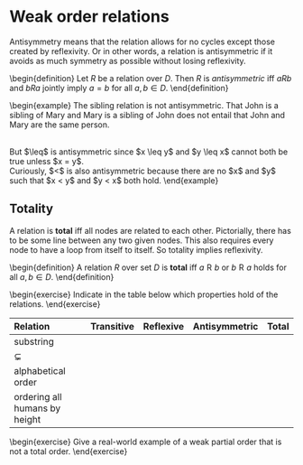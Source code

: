 # Weak order relations

Antisymmetry means that the relation allows for no cycles except those created by reflexivity.
Or in other words, a relation is antisymmetric if it avoids as much symmetry as possible without losing reflexivity.

\begin{definition}
Let $R$ be a relation over $D$.
Then $R$ is *antisymmetric* iff $a R b$ and $b R a$ jointly imply $a = b$ for all $a, b \in D$.
\end{definition}

\begin{example}
The sibling relation is not antisymmetric.
That John is a sibling of Mary and Mary is a sibling of John does not entail that John and Mary are the same person.

<br>
But $\leq$ is antisymmetric since $x \leq y$ and $y \leq x$ cannot both be true unless $x = y$.

<br>
Curiously, $<$ is also antisymmetric because there are no $x$ and $y$ such that $x < y$ and $y < x$ both hold.
\end{example}

## Totality

A relation is **total** iff all nodes are related to each other.
Pictorially, there has to be some line between any two given nodes. 
This also requires every node to have a loop from itself to itself.
So totality implies reflexivity.

\begin{definition}
A relation $R$ over set $D$ is **total** iff $a \mathrel{R} b$ or $b \mathrel{R} a$ holds for all $a, b \in D$.
\end{definition}

\begin{exercise}
Indicate in the table below which properties hold of the relations.
\end{exercise}

| Relation                      | Transitive | Reflexive | Antisymmetric | Total | 
| :--                           | :--        | :--       | :--           | :--   | 
| substring                     |            |           |               |       |
| $\subsetneq$                  |            |           |               |       | 
| alphabetical order            |            |           |               |       | 
| ordering all humans by height |            |           |               |       | 

\begin{exercise}
Give a real-world example of a weak partial order that is not a total order.
\end{exercise}
